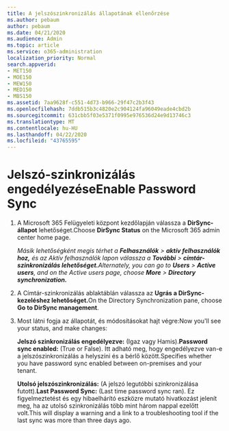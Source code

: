 ```yaml
---
title: A jelszószinkronizálás állapotának ellenőrzése
ms.author: pebaum
author: pebaum
ms.date: 04/21/2020
ms.audience: Admin
ms.topic: article
ms.service: o365-administration
localization_priority: Normal
search.appverid:
- MET150
- MOE150
- MEW150
- MED150
- MBS150
ms.assetid: 7aa9628f-c551-4d73-b966-29f47c2b3f43
ms.openlocfilehash: 7ddb515b3c4820e2c904124fa96049eade4cbd2b
ms.sourcegitcommit: 631cbb5f03e5371f0995e976536d24e9d13746c3
ms.translationtype: MT
ms.contentlocale: hu-HU
ms.lasthandoff: 04/22/2020
ms.locfileid: "43765595"
---
```

# <a name="enable-password-sync"></a><span data-ttu-id="45d38-102">Jelszó-szinkronizálás engedélyezése</span><span class="sxs-lookup"><span data-stu-id="45d38-102">Enable Password Sync</span></span>

1.  <span data-ttu-id="45d38-103">A Microsoft 365 Felügyeleti központ kezdőlapján válassza a **DirSync-állapot** lehetőséget.</span><span class="sxs-lookup"><span data-stu-id="45d38-103">Choose **DirSync Status** on the Microsoft 365 admin center home page.</span></span> 
    
     <span data-ttu-id="45d38-104">*Másik lehetőségként megis térhet a **Felhasználók** \> **aktív felhasználók hoz,** és az Aktív felhasználók lapon válassza a **További** \> **címtár-szinkronizálás lehetőséget.***</span><span class="sxs-lookup"><span data-stu-id="45d38-104">*Alternately, you can go to **Users** \> **Active users**, and on the Active users page, choose **More** \> **Directory synchronization.***</span></span> 
    
2. <span data-ttu-id="45d38-105">A Címtár-szinkronizálás ablaktáblán válassza az **Ugrás a DirSync-kezeléshez lehetőséget.**</span><span class="sxs-lookup"><span data-stu-id="45d38-105">On the Directory Synchronization pane, choose **Go to DirSync management**.</span></span> 
    
3. <span data-ttu-id="45d38-106">Most látni fogja az állapotát, és módosításokat hajt végre:</span><span class="sxs-lookup"><span data-stu-id="45d38-106">Now you'll see your status, and make changes:</span></span>
    
    <span data-ttu-id="45d38-107">**Jelszó szinkronizálás engedélyezve:** (Igaz vagy Hamis).</span><span class="sxs-lookup"><span data-stu-id="45d38-107">**Password sync enabled:** (True or False).</span></span> <span data-ttu-id="45d38-108">Itt adható meg, hogy engedélyezve van-e a jelszószinkronizálás a helyszíni és a bérlő között.</span><span class="sxs-lookup"><span data-stu-id="45d38-108">Specifies whether you have password sync enabled between on-premises and your tenant.</span></span> 
    
    <span data-ttu-id="45d38-109">**Utolsó jelszószinkronizálás:** (A jelszó legutóbbi szinkronizálása futott).</span><span class="sxs-lookup"><span data-stu-id="45d38-109">**Last Password Sync:** (Last time password sync ran).</span></span> <span data-ttu-id="45d38-110">Ez figyelmeztetést és egy hibaelhárító eszközre mutató hivatkozást jelenít meg, ha az utolsó szinkronizálás több mint három nappal ezelőtt volt.</span><span class="sxs-lookup"><span data-stu-id="45d38-110">This will display a warning and a link to a troubleshooting tool if the last sync was more than three days ago.</span></span> 
    

